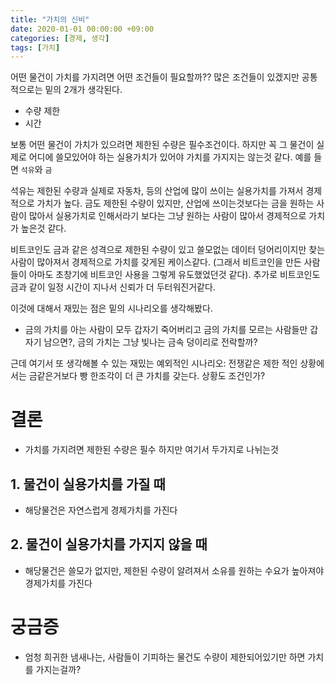 ```yaml
---
title: "가치의 신비"
date: 2020-01-01 00:00:00 +09:00
categories: [경제, 생각]
tags: [가치]
---
```


어떤 물건이 가치를 가지려면 어떤 조건들이 필요할까?? 많은 조건들이 있겠지만 공통적으로는 밑의 2개가 생각된다.
- 수량 제한
- 시간

보통 어떤 물건이 가치가 있으려면 제한된 수량은 필수조건이다. 하지만 꼭 그 물건이 실제로 어디에 쓸모있어야 하는 실용가치가 있어야 가치를 가지지는 않는것 같다. 예를 들면 `석유`와 `금`

석유는 제한된 수량과 실제로 자동차, 등의 산업에 많이 쓰이는 실용가치를 가져서 경제적으로 가치가 높다. 금도 제한된 수량이 있지만, 산업에 쓰이는것보다는 금을 원하는 사람이 많아서 실용가치로 인해서라기 보다는 그냥 원하는 사람이 많아서 경제적으로 가치가 높은것 같다.

비트코인도 금과 같은 성격으로 제한된 수량이 있고 쓸모없는 데이터 덩어리이지만 찾는 사람이 많아져서 경제적으로 가치를 갖게된 케이스같다. (그래서 비트코인을 만든 사람들이 아마도 초창기에 
비트코인 사용을 그렇게 유도했었던것 같다). 추가로 비트코인도 금과 같이 일정 시간이 지나서 신뢰가 더 두터워진거같다.

이것에 대해서 재밌는 점은 밑의 시나리오를 생각해봤다.
- 금의 가치를 아는 사람이 모두 갑자기 죽어버리고 금의 가치를 모르는 사람들만 갑자기 남으면?, 금의 가치는 그냥 빛나는 금속 덩이리로 전락할까?

근데 여기서 또 생각해볼 수 있는 재밌는 예외적인 시나리오: 전쟁같은 제한 적인 상황에서는 금같은거보다 빵 한조각이 더 큰 가치를 갖는다. 상황도 조건인가?


# 결론
- 가치를 가지려면 제한된 수량은 필수
하지만 여기서 두가지로 나뉘는것
## 1. 물건이 실용가치를 가질 때
- 해당물건은 자연스럽게 경제가치를 가진다
## 2. 물건이 실용가치를 가지지 않을 때
- 해당물건은 쓸모가 없지만, 제한된 수량이 알려져서 소유를 원하는 수요가 높아져야 경제가치를 가진다


# 궁금증
- 엄청 희귀한 냄새나는, 사람들이 기피하는 물건도 수량이 제한되어있기만 하면 가치를 가지는걸까?